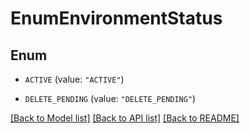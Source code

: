 # EnumEnvironmentStatus

## Enum


* `ACTIVE` (value: `"ACTIVE"`)

* `DELETE_PENDING` (value: `"DELETE_PENDING"`)


[[Back to Model list]](../README.md#documentation-for-models) [[Back to API list]](../README.md#documentation-for-api-endpoints) [[Back to README]](../README.md)


